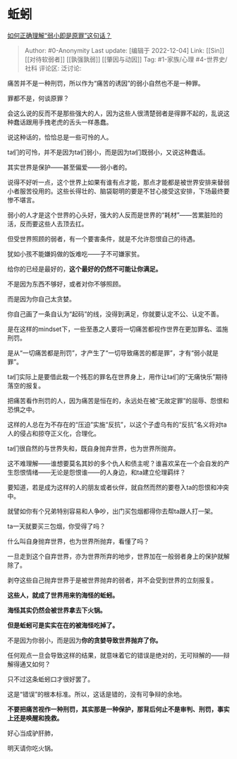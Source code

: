 # 蚯蚓
[如何正确理解“弱小即是原罪”这句话？](https://www.zhihu.com/question/415936168/answer/2786400591)

> Author: #0-Anonymity
> Last update: [编辑于 2022-12-04]
> Link: [[Sin]] [[对待软弱者]] [[孰强孰弱]] [[肇因与动因]]
> Tag: #1-家族/心理 #4-世界史/社科
> 评论区:
> 泛讨论:

痛苦并不是一种刑罚，所以作为“痛苦的诱因”的弱小自然也不是一种罪。

罪都不是，何谈原罪？

会这么说的反而不是那些强大的人，因为这些人很清楚弱者是得罪不起的，乱说这种蠢话跟用手拽老虎的舌头一样愚蠢。

说这种话的，恰恰总是一些可怜的人。

ta们的可怜，并不是因为ta们弱小，而是因为ta们既弱小，又说这种蠢话。

其实世界是保护——甚至偏爱——弱小者的。

说得不好听一点，这个世界上如果有谁有点才能，那点才能都是被世界安排来替弱小者服苦役用的。这些长得壮的、脑袋聪明的要是不甘心接受这安排，下场最终要惨不堪言。

弱小的人才是这个世界的心头好，强大的人反而是世界的“耗材”——苦累脏险的活，反而要这些人去顶去扛。

但受世界照顾的弱者，有一个要害条件，就是不允许怨恨自己的待遇。

犹如小孩不能嫌妈做的饭难吃——子不可嫌家贫。

给你的已经是最好的，**这个最好的仍然不可能让你满足。**

不是因为东西不够好，或者对你不够照顾。

而是因为你自己太贪婪。

你自己画了一条自认为“起码”的线，没得到满足，你就要认定不公、认定不善。

是在这样的mindset下，一些至愚之人要将一切痛苦都视作世界在更加罪名、滥施刑罚。

是从“一切痛苦都是刑罚”，才产生了“一切导致痛苦的都是罪”，才有“弱小就是罪”。

ta们实际上是要借此栽一个残忍的罪名在世界身上，用作让ta们的“无痛快乐”期待落空的报复。

把痛苦看作刑罚的人，因为痛苦是恒在的，永远处在被“无故定罪”的屈辱、怨恨和恐惧之中。

这样的人总在为不存在的“压迫”实施“反抗”，以这个子虚乌有的“反抗”名义将对ta人的侵占和掠夺正义化，合理化。

ta们很自然的与世界失和，既自身抛弃世界，也为世界所抛弃。

这不难理解——谁想要莫名其妙的多个仇人和债主呢？谁喜欢呆在一个会自发的产生怨恨情绪——无论是怨恨谁——的人身边，和ta建立伦理羁绊？

要知道，若是成为这样的人的朋友或者伙伴，就自然而然的要卷入ta的怨恨和冲突中。

就譬如你有个兄弟特别容易和人争吵，出门买包烟都得你去帮ta跟人打一架。

ta一天就要买三包烟，你受得了吗？

什么叫自身抛弃世界，也为世界所抛弃，看懂了吗？

一旦走到这个自弃世界，亦为世界所弃的地步，世界加在一般弱者身上的保护就解除了。

剥夺这些自己抛弃世界于是被世界抛弃的弱者，并不会受到世界的立刻报复。

**这些人，就成了世界用来钓海怪的蚯蚓。**

**海怪其实仍然会被世界拿去下火锅。**

**但是蚯蚓可是实实在在的被海怪吃掉了。**

不是因为你弱小，而是因为**你的贪婪导致世界抛弃了你。**

任何观点一旦会导致这样的结果，就意味着它的错误是绝对的，无可辩解的——辩解得通又如何？

只不过这条蚯蚓口才很好罢了。

这是“错误”的根本标准。所以，这话是错的，没有可争辩的余地。

**不要把痛苦视作一种刑罚，其实那是一种保护，那背后何止不是审判、刑罚，事实上还是唤醒和挽救。**

好心当成驴肝肺，

明天请你吃火锅。
